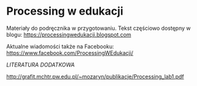 # Processing w edukacji

Materiały do podręcznika w przygotowaniu.
Tekst częściowo dostępny w blogu:
https://processingwedukacji.blogspot.com


Aktualne wiadomości także na Facebooku:
https://www.facebook.com/ProcessingWEdukacji/


*LITERATURA DODATKOWA*

http://grafit.mchtr.pw.edu.pl/~mozaryn/publikacje/Processing_lab1.pdf

